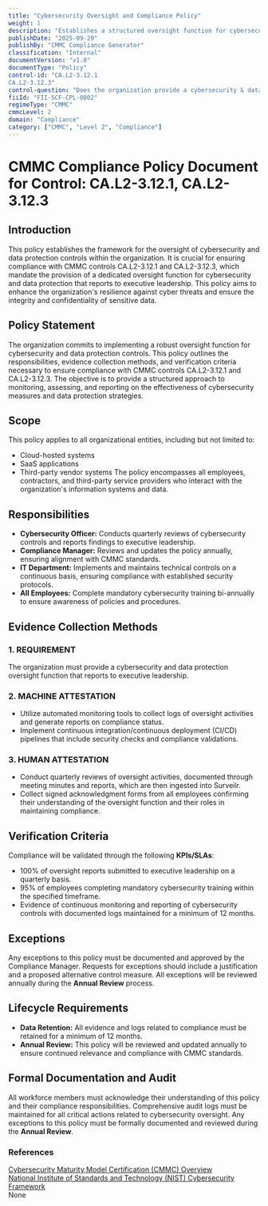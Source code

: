 ```yaml
---
title: "Cybersecurity Oversight and Compliance Policy"
weight: 1
description: "Establishes a structured oversight function for cybersecurity and data protection, ensuring compliance with CMMC controls and enhancing organizational resilience against cyber threats."
publishDate: "2025-09-29"
publishBy: "CMMC Compliance Generator"
classification: "Internal"
documentVersion: "v1.0"
documentType: "Policy"
control-id: "CA.L2-3.12.1
CA.L2-3.12.3"
control-question: "Does the organization provide a cybersecurity & data protection controls oversight function that reports to the organization's executive leadership?"
fiiId: "FII-SCF-CPL-0002"
regimeType: "CMMC"
cmmcLevel: 2
domain: "Compliance"
category: ["CMMC", "Level 2", "Compliance"]
---
```


# CMMC Compliance Policy Document for Control: CA.L2-3.12.1, CA.L2-3.12.3

## Introduction
This policy establishes the framework for the oversight of cybersecurity and data protection controls within the organization. It is crucial for ensuring compliance with CMMC controls CA.L2-3.12.1 and CA.L2-3.12.3, which mandate the provision of a dedicated oversight function for cybersecurity and data protection that reports to executive leadership. This policy aims to enhance the organization's resilience against cyber threats and ensure the integrity and confidentiality of sensitive data.

## Policy Statement
The organization commits to implementing a robust oversight function for cybersecurity and data protection controls. This policy outlines the responsibilities, evidence collection methods, and verification criteria necessary to ensure compliance with CMMC controls CA.L2-3.12.1 and CA.L2-3.12.3. The objective is to provide a structured approach to monitoring, assessing, and reporting on the effectiveness of cybersecurity measures and data protection strategies.

## Scope
This policy applies to all organizational entities, including but not limited to:
- Cloud-hosted systems
- SaaS applications
- Third-party vendor systems
The policy encompasses all employees, contractors, and third-party service providers who interact with the organization's information systems and data.

## Responsibilities
- **Cybersecurity Officer:** Conducts quarterly reviews of cybersecurity controls and reports findings to executive leadership.
- **Compliance Manager:** Reviews and updates the policy annually, ensuring alignment with CMMC standards.
- **IT Department:** Implements and maintains technical controls on a continuous basis, ensuring compliance with established security protocols.
- **All Employees:** Complete mandatory cybersecurity training bi-annually to ensure awareness of policies and procedures.

## Evidence Collection Methods
### 1. REQUIREMENT
The organization must provide a cybersecurity and data protection oversight function that reports to executive leadership.

### 2. MACHINE ATTESTATION
- Utilize automated monitoring tools to collect logs of oversight activities and generate reports on compliance status.
- Implement continuous integration/continuous deployment (CI/CD) pipelines that include security checks and compliance validations.

### 3. HUMAN ATTESTATION
- Conduct quarterly reviews of oversight activities, documented through meeting minutes and reports, which are then ingested into Surveilr.
- Collect signed acknowledgment forms from all employees confirming their understanding of the oversight function and their roles in maintaining compliance.

## Verification Criteria
Compliance will be validated through the following **KPIs/SLAs**:
- 100% of oversight reports submitted to executive leadership on a quarterly basis.
- 95% of employees completing mandatory cybersecurity training within the specified timeframe.
- Evidence of continuous monitoring and reporting of cybersecurity controls with documented logs maintained for a minimum of 12 months.

## Exceptions
Any exceptions to this policy must be documented and approved by the Compliance Manager. Requests for exceptions should include a justification and a proposed alternative control measure. All exceptions will be reviewed annually during the **Annual Review** process.

## Lifecycle Requirements
- **Data Retention:** All evidence and logs related to compliance must be retained for a minimum of 12 months.
- **Annual Review:** This policy will be reviewed and updated annually to ensure continued relevance and compliance with CMMC standards.

## Formal Documentation and Audit
All workforce members must acknowledge their understanding of this policy and their compliance responsibilities. Comprehensive audit logs must be maintained for all critical actions related to cybersecurity oversight. Any exceptions to this policy must be formally documented and reviewed during the **Annual Review**.

### References
[Cybersecurity Maturity Model Certification (CMMC) Overview](https://www.acq.osd.mil/cmmc/)  
[National Institute of Standards and Technology (NIST) Cybersecurity Framework](https://www.nist.gov/cyberframework)  
None